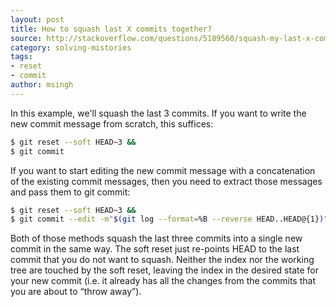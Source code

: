 ```yaml
---
layout: post
title: How to squash last X commits together?
source: http://stackoverflow.com/questions/5189560/squash-my-last-x-commits-together-using-git/5190323#5190323
category: solving-mistories
tags:
- reset
- commit
author: msingh
---
```

In this example, we'll squash the last 3 commits. If you want to write the new commit message from scratch, this suffices:

```bash
$ git reset --soft HEAD~3 &&
$ git commit
```
<!--break-->

If you want to start editing the new commit message with a concatenation of the existing commit messages, then you need to extract those messages and pass them to git commit:

```bash
$ git reset --soft HEAD~3 &&
$ git commit --edit -m"$(git log --format=%B --reverse HEAD..HEAD@{1})"
```

Both of those methods squash the last three commits into a single new commit in the same way. The soft reset just re-points HEAD to the last commit that you do not want to squash. Neither the index nor the working tree are touched by the soft reset, leaving the index in the desired state for your new commit (i.e. it already has all the changes from the commits that you are about to “throw away”).

